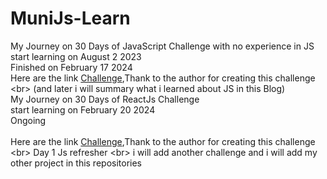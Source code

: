 # MuniJs-Learn
My Journey on 30 Days of JavaScript Challenge with no experience in JS
<br>
start learning on August 2 2023
<br>
Finished on February 17 2024
<br>
Here are the link [Challenge]([https://pages.github.com/](https://github.com/Asabeneh/30-Days-Of-JavaScript)),Thank to the author for creating this challenge
<br>
(and later i will summary what i learned about JS in this Blog)
<br>
My Journey on 30 Days of ReactJs Challenge 
<br>
start learning on February 20 2024
<br>
Ongoing
<br>
<br>
Here are the link [Challenge]([[https://pages.github.com/](https://github.com/Asabeneh/30-Days-Of-JavaScript)](https://github.com/Asabeneh/30-Days-Of-React/tree/master)),Thank to the author for creating this challenge
<br>
Day 1 Js refresher
<br>
i will add another challenge and i will add my other project in this repositories
